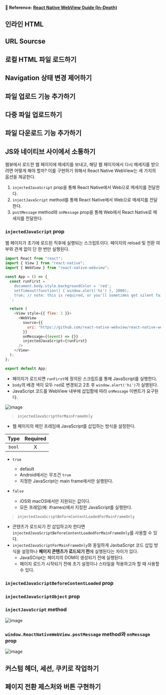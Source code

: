 #### 🔎 Reference: [React Native WebView Guide (In-Depth)](https://github.com/react-native-webview/react-native-webview/blob/master/docs/Guide.md)

## 인라인 HTML

## URL Sourcse

## 로컬 HTML 파일 로드하기

## Navigation 상태 변경 제어하기

## 파일 업로드 기능 추가하기

## 다중 파일 업로드하기

## 파일 다운로드 기능 추가하기

## JS와 네이티브 사이에서 소통하기

웹뷰에서 로드한 웹 페이지에 메세지를 보내고, 해당 웹 페이지에서 다시 메세지를 받으려면 어떻게 해야 할까? 이를 구현하기 위해서 React Native WebView는 세 가지의 옵션을 제공한다.

1. `injectedJavaScript` prop을 통해 React Native에서 Web으로 메세지를 전달한다.
2. `injectJavaScript` method를 통해 React Native에서 Web으로 메세지를 전달한다.
3. `postMessage` method와 `onMessage` prop을 통해 Web에서 React Native로 메세지를 전달한다.

### `injectedJavaScript` prop

웹 페이지가 초기에 로드된 직후에 실행되는 스크립트이다. 페이지의 reload 및 전환 여부와 관계 없이 단 한 번만 실행된다.

```js
import React from "react";
import { View } from "react-native";
import { WebView } from "react-native-webview";

const App = () => {
  const runFirst = `
    document.body.style.backgroundColor = 'red';
    setTimeout(function() { window.alert('hi') }, 2000);
    true; // note: this is required, or you'll sometimes get silent failures
  `;

  return (
    <View style={{ flex: 1 }}>
      <WebView
        source={{
          uri: "https://github.com/react-native-webview/react-native-webview",
        }}
        onMessage={(event) => {}}
        injectedJavaScript={runFirst}
      />
    </View>
  );
};

export default App;
```

- 페이지가 로드되면 `runFirst`에 정의된 스크립트를 통해 JavaScript를 실행한다.
- `body`의 배경 색이 모두 `red`로 변경되고 2초 후 `window.alert('hi')`가 실행된다.
- JavaScript 코드를 WebView 내부에 삽입함에 따라 `onMessage` 이벤트가 요구된다.

![image](https://github.com/user-attachments/assets/4c339c38-79a0-4208-b3e8-625e4af444df)

> `injectedJavaScriptForMainFrameOnly`

- 웹 페이지의 메인 프레임에 JavaScript를 삽입하는 방식을 설정한다.

|  Type  | Required |
| :----: | :------: |
| `bool` |    X     |

- `true`

  - default
  - Android에서는 무조건 `true`
  - 지정한 JavaScript는 main frame에서만 실행된다.

- `false`
  - iOS와 macOS에서만 지원되는 값이다.
  - 모든 프레임(예: iframes)에서 지정한 JavaScript를 실행한다.

> `injectedJavaScriptBeforeContentLoadedForMainFrameOnly`

- 콘텐츠가 로드되기 전 삽입하고자 한다면 `injectedJavaScriptBeforeContentLoadedForMainFrameOnly`를 사용할 수 있다.
- `injectedJavaScriptForMainFrameOnly`와 동일하게 JavbaScript 코드 삽입 방식을 설정하나 **페이지 콘텐츠가 로드되기 전**에 실행된다는 차이가 있다.
  - JavaSCript는 페이지의 DOM이 생성되기 전에 실행된다.
  - 페이지 로드가 시작되기 전에 초기 설정이나 스타일을 적용하고자 할 때 사용할 수 있다.

### `injectedJavaScriptBeforeContentLoaded` prop

### `injectedJavaScriptObject` prop

### `injectJavaScript` method

![image](https://github.com/user-attachments/assets/8ff39efa-fe8d-4c4f-a5f4-a22dfeffeeaa)

### `window.ReactNativeWebView.postMessage` method와 `onMessage` prop

![image](https://github.com/user-attachments/assets/8d8c3107-c5a5-465a-a04f-016ada81adfb)

## 커스텀 헤더, 세션, 쿠키로 작업하기

## 페이지 전환 제스처와 버튼 구현하기
